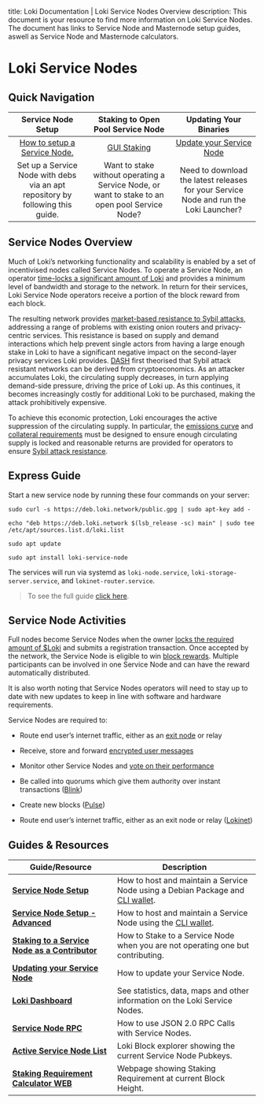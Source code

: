 title: Loki Documentation | Loki Service Nodes Overview
description: This document is your resource to find more information on Loki Service Nodes. The document has links to Service Node and Masternode setup guides, aswell as Service Node and Masternode calculators.

# Loki Service Nodes

## Quick Navigation

|                             **Service Node Setup**                             |                              **Staking to Open Pool Service Node**                             |                              **Updating Your Binaries**                              |
|:------------------------------------------------------------------------------:|:----------------------------------------------------------------------------------------------:|:----------------------------------------------------------------------------------------:|
|[How to setup a Service Node.](DebianPackageGuide.md)            |[GUI Staking](GUIStakingGuide.md)                                               |[Update your Service Node](../DebianPackageGuide/#upgrading) |
| Set up a Service Node with debs via an apt repository by following this guide. | Want to stake without operating a Service Node, or want to stake to an open pool Service Node? |  Need to download the latest releases for your Service Node and run the Loki Launcher?   |

## Service Nodes Overview

Much of Loki’s networking functionality and scalability is enabled by a set of incentivised nodes called Service Nodes.  To operate a Service Node, an operator [time-locks a significant amount of Loki](../ServiceNodes/StakingRequirement.md) and provides a minimum level of bandwidth and storage to the network. In return for their services, Loki Service Node operators receive a portion of the block reward from each block.

The resulting network provides [market-based resistance to Sybil attacks](../Advanced/SybilResistance.md), addressing a range of problems with existing onion routers and privacy-centric services. This resistance is based on supply and demand interactions which help prevent single actors from having a large enough stake in Loki to have a significant negative impact on the second-layer privacy services Loki provides. [DASH](https://github.com/dashpay/dash/wiki/Whitepaper) first theorised that Sybil attack resistant networks can be derived from cryptoeconomics. As an attacker accumulates Loki, the  circulating supply decreases, in turn applying demand-side pressure, driving the price of Loki up. As this continues, it becomes increasingly costly for additional Loki to be purchased, making the attack prohibitively expensive.

To achieve this economic protection, Loki encourages the active suppression of the circulating supply. In particular, the [emissions curve](../Advanced/Cryptoeconomics.md) and [collateral requirements](../ServiceNodes/StakingRequirement.md) must be designed to ensure enough circulating supply is locked and reasonable returns are provided for operators to ensure [Sybil attack resistance](../Advanced/SybilResistance.md).

## Express Guide

Start a new service node by running these four commands on your server:

```
sudo curl -s https://deb.loki.network/public.gpg | sudo apt-key add -

echo "deb https://deb.loki.network $(lsb_release -sc) main" | sudo tee /etc/apt/sources.list.d/loki.list

sudo apt update

sudo apt install loki-service-node
```

The services will run via systemd as `loki-node.service`, `loki-storage-server.service`, and
`lokinet-router.service`.

> To see the full guide [click here](../ServiceNodes/DebianPackageGuide.md).

## Service Node Activities

Full nodes become Service Nodes when the owner [locks the required amount of $Loki](../ServiceNodes/StakingRequirement.md) and submits a registration transaction. Once accepted by the network, the Service Node is eligible to win [block rewards](../Advanced/Cryptoeconomics.md). Multiple participants can be involved in one Service Node and can have the reward automatically distributed.

It is also worth noting that Service Nodes operators will need to stay up to date with new updates to keep in line with software and hardware requirements. 

Service Nodes are required to:

-   Route end user’s internet traffic, either as an [exit node](/ServiceNodes/ServiceNodeFunctions/#exit-nodes) or relay
    
-   Receive, store and forward [encrypted user messages](../LokiServices/Messenger/Session.md)
    
-   Monitor other Service Nodes and [vote on their performance](../Advanced/SwarmFlagging.md)
    
-   Be called into quorums which give them authority over instant transactions ([Blink](../LokiServices/Blink.md))
    
-   Create new blocks ([Pulse](../Advanced/PulseLip5.md))

-   Route end user’s internet traffic, either as an exit node or relay ([Lokinet](https://lokinet.org))

## Guides & Resources

| **Guide/Resource**                                                                                                       	| **Description**                                                                                                                                   	|
|--------------------------------------------------------------------------------------------------------------------------	|---------------------------------------------------------------------------------------------------------------------------------------------------	| 
| **[Service Node Setup](DebianPackageGuide.md)**                                                            	| How to host and maintain a Service Node using a Debian Package and [CLI wallet](/Wallets/WalletsOverview/#command-line-interface-wallet-cli). |
|**[Service Node Setup - Advanced](../ServiceNodes/SNFullGuideLegacy.md)** | How to host and maintain a Service Node using the [CLI wallet](/Wallets/WalletsOverview/#command-line-interface-wallet-cli). |
| **[Staking to a Service Node as a Contributor](../ServiceNodes/GUIStakingGuide.md)** | How to Stake to a Service Node when you are not operating one but contributing. |
| **[Updating your Service Node](../DebianPackageGuide/#upgrading)**                                                          | How to update your Service Node.|
|**[Loki Dashboard](https://lokidashboard.com/)**| See statistics, data, maps and other information on the Loki Service Nodes.|
| **[Service Node RPC](../Developer/SNRPCGuide.md)**                                                                       	| How to use JSON 2.0 RPC Calls with Service Nodes.                                                                                                 	|
| **[Active Service Node List](https://www.lokiblocks.com)**                                                               	| Loki Block explorer showing the current Service Node Pubkeys.                                                                                     	|
| **[Staking Requirement Calculator WEB](https://imaginary.stream/sn/)**                                                   	| Webpage showing Staking Requirement at current Block Height.                                                                                      	|

